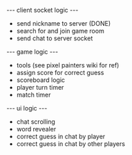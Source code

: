 --- client socket logic ---
- send nickname to server (DONE)
- search for and join game room
- send chat to server socket

--- game logic ---
- tools (see pixel painters wiki for ref) 
- assign score for correct guess
- scoreboard logic 
- player turn timer
- match timer 

--- ui logic ---
- chat scrolling
- word revealer 
- correct guess in chat by player
- correct guess in chat by other players
